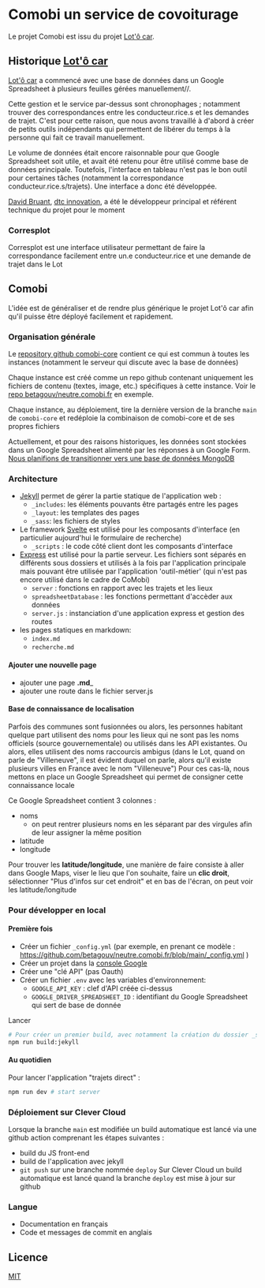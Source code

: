 # Comobi un service de covoiturage

Le projet Comobi est issu du projet [Lot'ô car](https://www.lotocar.fr/).

## Historique [Lot'ô car](https://www.lotocar.fr/)

[Lot'ô car](https://www.lotocar.fr/) a commencé avec une base de données dans un Google Spreadsheet à plusieurs feuilles gérées manuellement//.

Cette gestion et le service par-dessus sont chronophages ; notamment trouver des correspondances entre les conducteur.rice.s et les demandes de trajet. C'est pour cette raison, que nous avons travaillé à d'abord à créer de petits outils indépendants qui permettent de libérer du temps à la personne qui fait ce travail manuellement.

Le volume de données était encore raisonnable pour que Google Spreadsheet soit utile, et avait été retenu pour être utilisé comme base de données principale. Toutefois, l'interface en tableau n'est pas le bon outil pour certaines tâches (notamment la correspondance conducteur.rice.s/trajets). Une interface a donc été développée.

[David Bruant](https://twitter.com/DavidBruant), [dtc innovation](https://dtc-innovation.org/), a été le développeur principal et référent technique du projet pour le moment

### Corresplot

Corresplot est une interface utilisateur permettant de faire la correspondance facilement entre un.e conducteur.rice et une demande de trajet dans le Lot


## Comobi

L'idée est de généraliser et de rendre plus générique le projet Lot'ô car afin qu'il puisse être déployé facilement et rapidement.


### Organisation générale

Le [repository github comobi-core](https://github.com/betagouv/comobi-core) contient ce qui est commun à toutes les instances (notamment le serveur qui discute avec la base de données) 

Chaque instance est créé comme un repo github contenant uniquement les fichiers de contenu (textes, image, etc.) spécifiques à cette instance. Voir le [repo betagouv/neutre.comobi.fr](https://github.com/betagouv/neutre.comobi.fr) en exemple.

Chaque instance, au déploiement, tire la dernière version de la branche `main` de `comobi-core` et redéploie la combinaison de comobi-core et de ses propres fichiers

Actuellement, et pour des raisons historiques, les données sont stockées dans un Google Spreadsheet alimenté par les réponses à un Google Form. [Nous planifions de transitionner vers une base de données MongoDB](https://github.com/betagouv/comobi-core/issues/30)


### Architecture

- [Jekyll](jekyllrb.com/) permet de gérer la partie statique de l'application web :
  - `_includes`: les éléments pouvants être partagés entre les pages
  - `_layout`: les templates des pages
  - `_sass`: les fichiers de styles
- Le framework [Svelte](svelte.dev/) est utilisé pour les composants d'interface (en particulier aujourd'hui le formulaire de recherche)
  - `_scripts` : le code côté client dont les composants d'interface
- [Express](expressjs.com) est utilisé pour la partie serveur. Les fichiers sont séparés en différents sous dossiers et utilisés à la fois par l'application principale mais pouvant être utilisée par l'application 'outil-métier' (qui n'est pas encore utilisé dans le cadre de CoMobi)
  - `server` : fonctions en rapport avec les trajets et les lieux
  - `spreadsheetDatabase` : les fonctions permettant d'accèder aux données
  - `server.js` : instanciation d'une application express et gestion des routes
- les pages statiques en markdown:
  - `index.md`
  - `recherche.md`

#### Ajouter une nouvelle page

- ajouter une page __.md___
- ajouter une route dans le fichier server.js

#### Base de connaissance de localisation

Parfois des communes sont fusionnées ou alors, les personnes habitant quelque part utilisent des noms pour les lieux qui ne sont pas les noms officiels (source gouvernementale) ou utilisés dans les API existantes. Ou alors, elles utilisent des noms raccourcis ambigus (dans le Lot, quand on parle de "Villeneuve", il est évident duquel on parle, alors qu'il existe plusieurs villes en France avec le nom "Villeneuve")
Pour ces cas-là, nous mettons en place un Google Spreadsheet qui permet de consigner cette connaissance locale

Ce Google Spreadsheet contient 3 colonnes :

- noms
  - on peut rentrer plusieurs noms en les séparant par des virgules afin de leur assigner la même position
- latitude
- longitude

Pour trouver les **latitude/longitude**, une manière de faire consiste à aller dans Google Maps, viser le lieu que l'on souhaite, faire un **clic droit**, sélectionner "Plus d'infos sur cet endroit" et en bas de l'écran, on peut voir les latitude/longitude


### Pour développer en local

#### Première fois

- Créer un fichier `_config.yml` (par exemple, en prenant ce modèle : https://github.com/betagouv/neutre.comobi.fr/blob/main/_config.yml )
- Créer un projet dans la [console Google](https://console.developers.google.com)
- Créer une "clé API" (pas Oauth)
- Créer un fichier `.env` avec les variables d'environnement:
  - `GOOGLE_API_KEY` : clef d'API créée ci-dessus
  - `GOOGLE_DRIVER_SPREADSHEET_ID` : identifiant du Google Spreadsheet qui sert de base de donnée

Lancer
```sh
# Pour créer un premier build, avec notamment la création du dossier _site
npm run build:jekyll
```


#### Au quotidien

Pour lancer l'application "trajets direct" : 

```sh
npm run dev # start server
```

### Déploiement sur Clever Cloud

Lorsque la branche `main` est modifiée un build automatique est lancé via une github action comprenant les étapes suivantes : 
  - build du JS front-end
  - build de l'application avec jekyll
  - `git push` sur une branche nommée `deploy`
Sur Clever Cloud un build automatique est lancé quand la branche `deploy` est mise à jour sur github

### Langue

- Documentation en français
- Code et messages de commit en anglais

## Licence

[MIT](LICENCE)
